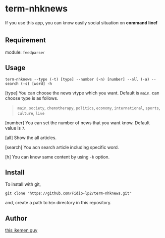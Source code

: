 # term-nhknews

If you use this app, you can know easily social situation on **command line❗️**

## Requirement

module:
`feedparser`

## Usage

```
term-nhknews --type (-t) [type] --number (-n) [number] --all (-a) --search (-s) [word] -h
```
[type]
You can choose the news vtype which you want. Default is `main`. can choose type is as follows.

> `main`, `society`, `chemotherapy`, `politics`, `economy`, `international`, `sports`, `culture`, `live`

[number]
You can set the number of news that you want know. Default value is `7`.

[all]
Show the all articles.

[search]
You acn search article including specific word.

[h]
You can know same content by using `-h` option.

## Install

To install with git,

```
git clone "https://github.com/Fidio-lp2/term-nhknews.git"
```

and, create a path to `bin` directory in this repository.

## Author

[this ikemen guy](https://github.com/Fidio-lp2)
